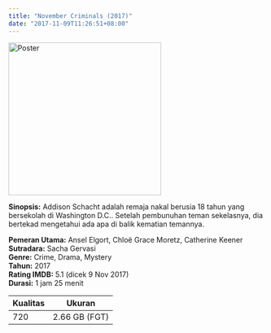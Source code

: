 ```yaml
---
title: "November Criminals (2017)"
date: "2017-11-09T11:26:51+08:00"
---
```


<img src="/img/poster/film-november-criminals-2017.jpg" alt="Poster" style="width: 300px;"/>

**Sinopsis:** Addison Schacht adalah remaja nakal berusia 18 tahun yang bersekolah di Washington D.C.. Setelah pembunuhan teman sekelasnya, dia bertekad mengetahui ada apa di balik kematian temannya.

**Pemeran Utama:** Ansel Elgort, Chloë Grace Moretz, Catherine Keener  
**Sutradara:** Sacha Gervasi  
**Genre:** Crime, Drama, Mystery  
**Tahun:** 2017  
**Rating IMDB:** 5.1 (dicek 9 Nov 2017)  
**Durasi:** 1 jam 25 menit

Kualitas | Ukuran
-------- | ------
720      | 2.66 GB (FGT)